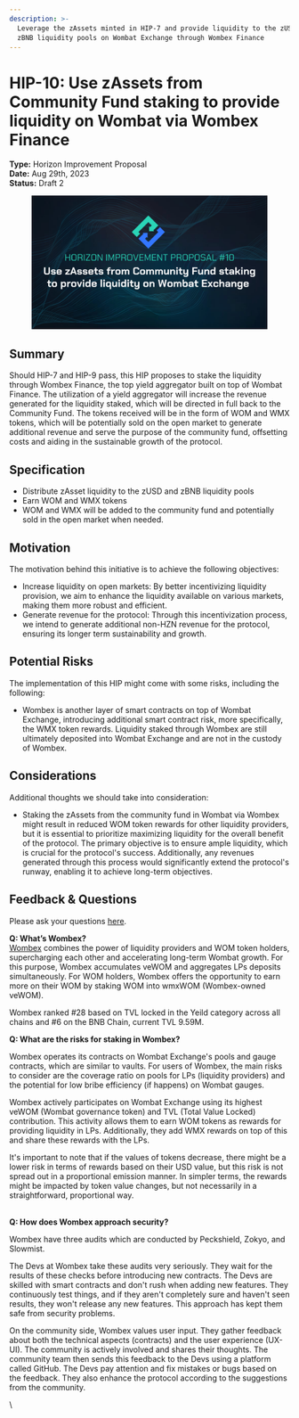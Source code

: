 ```yaml
---
description: >-
  Leverage the zAssets minted in HIP-7 and provide liquidity to the zUSD and
  zBNB liquidity pools on Wombat Exchange through Wombex Finance
---
```


# HIP-10: Use zAssets from Community Fund staking to provide liquidity on Wombat via Wombex Finance

**Type:** Horizon Improvement Proposal \
**Date:** Aug 29th, 2023\
**Status:** Draft 2

<figure><img src="../../../.gitbook/assets/4.png" alt=""><figcaption></figcaption></figure>

## Summary

Should HIP-7 and HIP-9 pass, this HIP proposes to stake the liquidity through Wombex Finance, the top yield aggregator built on top of Wombat Finance. The utilization of a yield aggregator will increase the revenue generated for the liquidity staked, which will be directed in full back to the Community Fund. The tokens received will be in the form of WOM and WMX tokens, which will be potentially sold on the open market to generate additional revenue and serve the purpose of the community fund, offsetting costs and aiding in the sustainable growth of the protocol.

## Specification

* Distribute zAsset liquidity to the zUSD and zBNB liquidity pools&#x20;
* Earn WOM and WMX tokens
* WOM and WMX will be added to the community fund and potentially sold in the open market when needed.

## Motivation

The motivation behind this initiative is to achieve the following objectives:

* Increase liquidity on open markets: By better incentivizing liquidity provision, we aim to enhance the liquidity available on various markets, making them more robust and efficient.
* Generate revenue for the protocol: Through this incentivization process, we intend to generate additional non-HZN revenue for the protocol, ensuring its longer term sustainability and growth.

## Potential Risks

The implementation of this HIP might come with some risks, including the following:

* Wombex is another layer of smart contracts on top of Wombat Exchange, introducing additional smart contract risk, more specifically, the WMX token rewards. Liquidity staked through Wombex are still ultimately deposited into Wombat Exchange and are not in the custody of Wombex.

## Considerations

Additional thoughts we should take into consideration:

* Staking the zAssets from the community fund in Wombat via Wombex might result in reduced WOM token rewards for other liquidity providers, but it is essential to prioritize maximizing liquidity for the overall benefit of the protocol. The primary objective is to ensure ample liquidity, which is crucial for the protocol's success. Additionally, any revenues generated through this process would significantly extend the protocol's runway, enabling it to achieve long-term objectives.

## Feedback & Questions

Please ask your questions [here](https://t.me/HorizonProtocol).

**Q: What’s Wombex?**\
[Wombex](http://wombex.exchange) combines the power of liquidity providers and WOM token holders, supercharging each other and accelerating long-term Wombat growth. For this purpose, Wombex accumulates veWOM and aggregates LPs deposits simultaneously. For WOM holders, Wombex offers the opportunity to earn more on their WOM by staking WOM into wmxWOM (Wombex-owned veWOM).

Wombex ranked #28 based on TVL locked in the Yeild category across all chains and #6 on the BNB Chain, current TVL 9.59M.



**Q: What are the risks for staking in Wombex?**

Wombex operates its contracts on Wombat Exchange's pools and gauge contracts, which are similar to vaults. For users of Wombex, the main risks to consider are the coverage ratio on pools for LPs (liquidity providers) and the potential for low bribe efficiency (if happens) on Wombat gauges.

Wombex actively participates on Wombat Exchange using its highest veWOM (Wombat governance token) and TVL (Total Value Locked) contribution. This activity allows them to earn WOM tokens as rewards for providing liquidity in LPs. Additionally, they add WMX rewards on top of this and share these rewards with the LPs.

It's important to note that if the values of tokens decrease, there might be a lower risk in terms of rewards based on their USD value, but this risk is not spread out in a proportional emission manner. In simpler terms, the rewards might be impacted by token value changes, but not necessarily in a straightforward, proportional way.

\
**Q: How does Wombex approach security?**

Wombex have three audits which are conducted by Peckshield, Zokyo, and Slowmist.&#x20;

The Devs at Wombex take these audits very seriously. They wait for the results of these checks before introducing new contracts. The Devs are skilled with smart contracts and don't rush when adding new features. They continuously test things, and if they aren't completely sure and haven't seen results, they won't release any new features. This approach has kept them safe from security problems.

On the community side, Wombex values user input. They gather feedback about both the technical aspects (contracts) and the user experience (UX-UI). The community is actively involved and shares their thoughts. The community team then sends this feedback to the Devs using a platform called GitHub. The Devs pay attention and fix mistakes or bugs based on the feedback. They also enhance the protocol according to the suggestions from the community.

\
